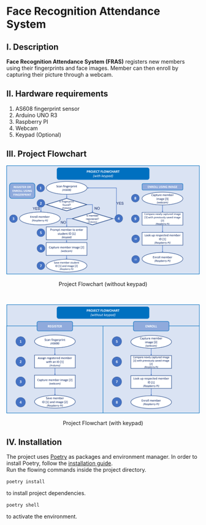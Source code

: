 # Face Recognition Attendance System

## I. Description
**Face Recognition Attendance System (FRAS)** registers new members using their fingerprints and face images. Member can then enroll by capturing their picture through a webcam.

## II. Hardware requirements
1. AS608 fingerprint sensor
2. Arduino UNO R3
3. Raspberry PI
4. Webcam
5. Keypad (Optional)

## III. Project Flowchart
![Project Flowchart (without keypad)](Project_Flowchart-without_keypad.png "Project Flowchart (without keypad)")
<p style="text-align: center;">Project Flowchart (without keypad)</p>

<br/>

![Project Flowchart (with keypad)](Project_Flowchart-with_keypad.png "Project Flowchart (with keypad)")
<p style="text-align: center;">Project Flowchart (with keypad)</p>

## IV. Installation
The project uses [Poetry](https://python-poetry.org/) as packages and environment manager. In order to install Poetry, follow the [installation guide](https://python-poetry.org/docs/#osx--linux--bashonwindows-install-instructions). \
Run the flowing commands inside the project directory.

```
poetry install
```
to install project dependencies.
```
poetry shell
```
to activate the environment.
